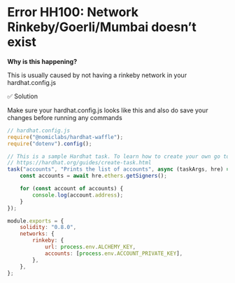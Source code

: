 # Error HH100: Network Rinkeby/Goerli/Mumbai doesn’t exist

**Why is this happening?**

This is usually caused by not having a rinkeby network in your hardhat.config.js

✅ Solution

Make sure your hardhat.config.js looks like this and also do save your changes before running any commands

```js
// hardhat.config.js
require("@nomiclabs/hardhat-waffle");
require("dotenv").config();

// This is a sample Hardhat task. To learn how to create your own go to
// https://hardhat.org/guides/create-task.html
task("accounts", "Prints the list of accounts", async (taskArgs, hre) => {
    const accounts = await hre.ethers.getSigners();

    for (const account of accounts) {
        console.log(account.address);
    }
});

module.exports = {
    solidity: "0.8.0",
    networks: {
        rinkeby: {
            url: process.env.ALCHEMY_KEY,
            accounts: [process.env.ACCOUNT_PRIVATE_KEY],
        },
    },
};
```